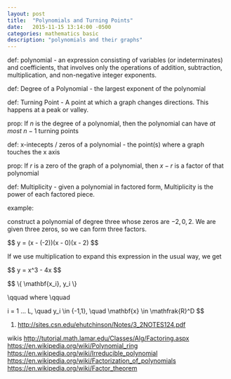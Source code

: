 ```yaml
---
layout: post
title:  "Polynomials and Turning Points"
date:   2015-11-15 13:14:00 -0500
categories: mathematics basic
description: "polynomials and their graphs"
---
```


def: polynomial - an expression consisting of variables (or indeterminates) 
and coefficients, that involves only the operations of addition, 
subtraction, multiplication, and non-negative integer exponents.

def: Degree of a Polynomial - the largest exponent of the polynomial

def: Turning Point - A point at which a graph changes directions. 
This happens at a peak or valley.

prop: If $n$ is the degree of a polynomial, then the polynomial can 
have <em>at most</em> $n - 1$ turning points

def: x-intecepts / zeros of a polynomial - the point(s) where
a graph touches the x axis

prop: If $r$ is a zero of the graph of a polynomial, 
then $x - r$ is a factor of that polynomial

def: Multiplicity - given a polynomial in factored form, Multiplicity is
the power of each factored piece.


example:

construct a polynomial of degree three whose zeros are $-2,0,2$.
We are given three zeros, so we can form three factors.

<p>
$$
y = (x - (-2))(x - 0)(x - 2)
$$
</p>

If we use multiplication to expand this expression in the usual
way, we get

<p>
$$
y = x^3 - 4x
$$
</p>


<p>
$$
\{ \mathbf{x_i}, y_i \}

\qquad where \qquad

i = 1 ... L, \quad
y_i \in \{-1,1\}, \quad
\mathbf{x} \in \mathfrak{R}^D
$$
</p>

1. http://sites.csn.edu/ehutchinson/Notes/3_2NOTES124.pdf

wikis
http://tutorial.math.lamar.edu/Classes/Alg/Factoring.aspx
https://en.wikipedia.org/wiki/Polynomial_ring
https://en.wikipedia.org/wiki/Irreducible_polynomial
https://en.wikipedia.org/wiki/Factorization_of_polynomials
https://en.wikipedia.org/wiki/Factor_theorem